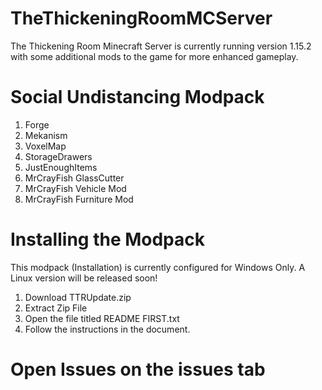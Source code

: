 # TheThickeningRoomMCServer
The Thickening Room Minecraft Server is currently running version 1.15.2 with some additional mods to the game for more enhanced gameplay.

# Social Undistancing Modpack
1) Forge
2) Mekanism
3) VoxelMap
4) StorageDrawers
5) JustEnoughItems
6) MrCrayFish GlassCutter
7) MrCrayFish Vehicle Mod
8) MrCrayFish Furniture Mod

# Installing the Modpack
This modpack (Installation) is currently configured for Windows Only.  A Linux version will be released soon!
1) Download TTRUpdate.zip
2) Extract Zip File
3) Open the file titled README FIRST.txt
4) Follow the instructions in the document.

# Open Issues on the issues tab
